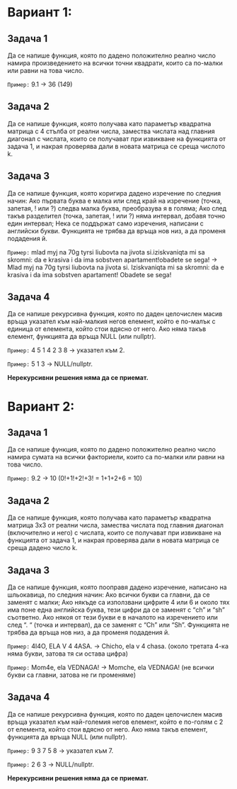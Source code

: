 # Вариант 1:

## Задача 1
Да се напише функция, която по дадено положително реално число намира произведението на всички точни квадрати, които са по-малки или равни на това число.

`Пример:`
        9.1 -> 36 (1*4*9)

## Задача 2
Да се напише функция, която получава като параметър квадратна матрица с 4 стълба от реални числа, замества числата над главния диагонал с числата, които се получават при извикване на функцията от задача 1, и накрая проверява дали в новата матрица се среща числото k.

## Задача 3
Да се напише функция, която коригира дадено изречение по следния начин:
Ако първата буква е малка или след край на изречение (точка, запетая, ! или ?) следва малка буква, преобразува я в голяма;
Ако след такъв разделител (точка, запетая, ! или ?) няма интервал, добавя точно един интервал;
Нека се поддържат само изречения, написани с английски букви.
Функцията не трябва да връща нов низ, а да променя подадения й.

`Пример:`
        mlad myj na 70g tyrsi liubovta na jivota si.iziskvaniqta mi sa skromni: da e krasiva i da ima sobstven apartament!obadete se sega!
        -> Mlad myj na 70g tyrsi liubovta na jivota si. Iziskvaniqta mi sa skromni: da e krasiva i da ima sobstven apartament! Obadete se sega!

## Задача 4
Да се напише рекурсивна функция, която по даден целочислен масив връща указател към най-малкия негов елемент, който е по-малък с единица от елемента, който стои вдясно от него. Ако няма такъв елемент, функцията да връща NULL (или nullptr).

`Пример:`
       4 5 1 4 2 3 8 -> указател към 2.
       
`Пример:`
       5 1 3 -> NULL/nullptr.

**Нерекурсивни решения няма да се приемат.**



# Вариант 2:

## Задача 1 
Да се напише функция, която по дадено положително реално число намира сумата на всички факториели, които са по-малки или равни на това число.

`Пример:` 
        9.2 -> 10 (0!+1!+2!+3! = 1+1+2+6 = 10)

## Задача 2
Да се напише функция, която получава като параметър квадратна матрица 3x3 от реални числа, замества числата под главния диагонал (включително и него) с числата, които се получават при извикване на функцията от задача 1, и накрая проверява дали в новата матрица се среща дадено число k.

## Задача 3
Да се напише функция, която пооправя дадено изречение, написано на шльокавица, по следния начин:
Ако всички букви са главни, да се заменят с малки;
Ако някъде са използвани цифрите 4 или 6 и около тях има поне една английска буква, тези цифри да се заменят с “ch” и “sh” съответно. Ако някоя от тези букви е в началото на изречението или след “. “ (точка и интервал), да се заменят с “Ch” или “Sh”.
Функцията не трябва да връща нов низ, а да променя подадения й.

`Пример:`
        4I4O, ELA V 4 4ASA. -> Chicho, ela v 4 chasa. (около третата 4-ка няма букви, затова тя си остава цифра)

`Пример:` 
        Mom4e, ela VEDNAGA! -> Momche, ela VEDNAGA! (не всички букви са главни, затова не ги променяме)

## Задача 4
Да се напише рекурсивна функция, която по даден целочислен масив връща указател към най-големия негов елемент, който е по-голям с 2 от елемента, който стои вдясно от него. Ако няма такъв елемент, функцията да връща NULL (или nullptr).

`Пример:` 
        9 3 7 5 8 -> указател към 7.
        
`Пример:` 
        2 6 3 -> NULL/nullptr.

**Нерекурсивни решения няма да се приемат.**
 

